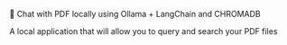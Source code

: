 🤖 Chat with PDF locally using Ollama + LangChain and CHROMADB

A local application that will allow you to query and search your PDF files
